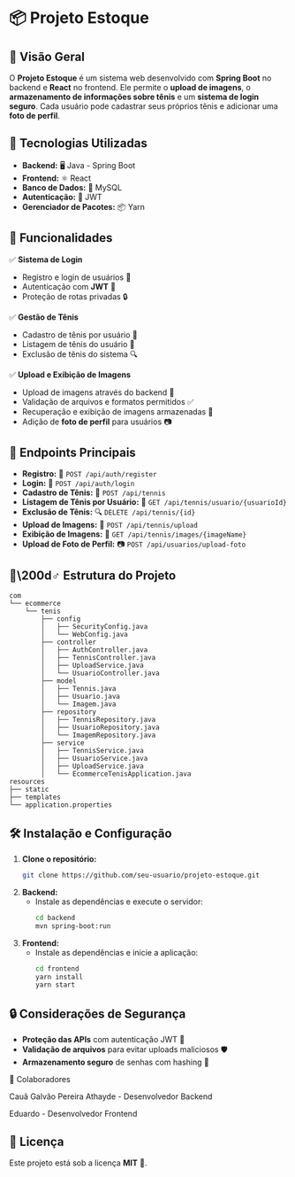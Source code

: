 # 📦 Projeto Estoque

## 📌 Visão Geral
O **Projeto Estoque** é um sistema web desenvolvido com **Spring Boot** no backend e **React** no frontend. Ele permite o **upload de imagens**, o **armazenamento de informações sobre tênis** e um **sistema de login seguro**. Cada usuário pode cadastrar seus próprios tênis e adicionar uma **foto de perfil**.

## 🚀 Tecnologias Utilizadas
- **Backend:** 🖥️ Java - Spring Boot
- **Frontend:** ⚛️ React
- **Banco de Dados:** 🐄 MySQL
- **Autenticação:** 🔑 JWT
- **Gerenciador de Pacotes:** 📦 Yarn

## 🎯 Funcionalidades
✅ **Sistema de Login**
- Registro e login de usuários 🔐
- Autenticação com **JWT** 🏏️
- Proteção de rotas privadas 🔒

✅ **Gestão de Tênis**
- Cadastro de tênis por usuário 👟
- Listagem de tênis do usuário 📝
- Exclusão de tênis do sistema 🔍

✅ **Upload e Exibição de Imagens**
- Upload de imagens através do backend 💄
- Validação de arquivos e formatos permitidos ✅
- Recuperação e exibição de imagens armazenadas 🌟
- Adição de **foto de perfil** para usuários 📷

## 🔗 Endpoints Principais
- **Registro:** 📩 `POST /api/auth/register`
- **Login:** 🔑 `POST /api/auth/login`
- **Cadastro de Tênis:** 👟 `POST /api/tennis`
- **Listagem de Tênis por Usuário:** 📝 `GET /api/tennis/usuario/{usuarioId}`
- **Exclusão de Tênis:** 🔍 `DELETE /api/tennis/{id}`
- **Upload de Imagens:** 💄 `POST /api/tennis/upload`
- **Exibição de Imagens:** 🎨 `GET /api/tennis/images/{imageName}`
- **Upload de Foto de Perfil:** 📷 `POST /api/usuarios/upload-foto`

## 💂️\200d♂️ Estrutura do Projeto

```
com
└── ecommerce
    └── tenis
        ├── config
        │   ├── SecurityConfig.java
        │   └── WebConfig.java
        ├── controller
        │   ├── AuthController.java
        │   ├── TennisController.java
        │   ├── UploadService.java
        │   └── UsuarioController.java
        ├── model
        │   ├── Tennis.java
        │   ├── Usuario.java
        │   └── Imagem.java
        ├── repository
        │   ├── TennisRepository.java
        │   ├── UsuarioRepository.java
        │   └── ImagemRepository.java
        ├── service
        │   ├── TennisService.java
        │   ├── UsuarioService.java
        │   ├── UploadService.java
        │   └── EcommerceTenisApplication.java
resources
├── static
├── templates
└── application.properties
```

## 🛠️ Instalação e Configuração
1. **Clone o repositório:**
   ```sh
   git clone https://github.com/seu-usuario/projeto-estoque.git
   ```
2. **Backend:**
   - Instale as dependências e execute o servidor:
     ```sh
     cd backend
     mvn spring-boot:run
     ```
3. **Frontend:**
   - Instale as dependências e inicie a aplicação:
     ```sh
     cd frontend
     yarn install
     yarn start
     ```

## 🔒 Considerações de Segurança
- **Proteção das APIs** com autenticação JWT 🏏️
- **Validação de arquivos** para evitar uploads maliciosos 🛡️
- **Armazenamento seguro** de senhas com hashing 🔑

👥 Colaboradores

Cauã Galvão Pereira Athayde - Desenvolvedor Backend

Eduardo - Desenvolvedor Frontend

## 📝 Licença
Este projeto está sob a licença **MIT** 🐜.


